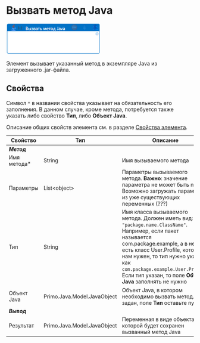 # Вызвать метод Java

![](<../../../.gitbook/assets/java-invoke-method.png>)

Элемент вызывает указанный метод в экземпляре Java из загруженного .jar-файла.

## Свойства
Символ `*` в названии свойства указывает на обязательность его заполнения. В данном случае, кроме метода, потребуется также указать либо свойство **Тип**, либо **Объект Java**.

Описание общих свойств элемента см. в разделе [Свойства элемента](https://docs.primo-rpa.ru/primo-rpa/primo-studio/process/elements#svoistva-elementa).

| Свойство             | Тип                   | Описание                                      |
| -------------------- | --------------------- | --------------------------------------------- |
| ***Метод***     | |  |
| Имя метода\*         | String            | Имя вызываемого метода |
| Параметры            | List\<object\>    | Параметры вызываемого метода. **Важно**: значение параметра не может быть null. Возможно загружать параметры из уже существующих переменных (???) |
| Тип                  | String            | Имя класса вызываемого метода. Должен иметь вид: `"package.name.ClassName"`. Например, если пакет называется com.package.example, а в нем есть класс User.Profile, который нам нужен, то тип нужно указать как `com.package.example.User.Profile`. Если тип указан, то поле **Объект Java** заполнять не нужно |
| Объект Java          | Primo.Java.Model.JavaObject | Объект Java, в котором необходимо вызвать метод. Если задан, поле **Тип** оставьте пустым |
| ***Вывод***     | |  |
| Результат            | Primo.Java.Model.JavaObject | Переменная в виде объекта, в которой будет сохранен вызванный метод Java |
